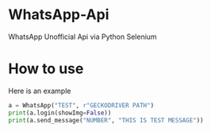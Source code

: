 # WhatsApp-Api
WhatsApp Unofficial Api via Python Selenium



# How to use
Here is an example

```Python
a = WhatsApp("TEST", r"GECKODRIVER PATH")
print(a.login(showImg=False))
print(a.send_message("NUMBER", "THIS IS TEST MESSAGE"))
```

